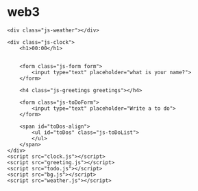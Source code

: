 # web3
<!DOCTYPE html>
<html lang="ko">

<head>
    <meta charset="utf-8">
    <meta http-equiv="X-UA-Compatible" content="IE=edge">
    <meta name="viewport" content="width=device-width, initial-scale=1.0">
    <title>Something</title>
    <link rel="stylesheet" href="ind.css" />
</head>

<body>
    <!-- <h1 id="title">This works!</h1>
    <script src="ind.js"></script> -->

    <div class="js-weather"></div>

    <div class="js-clock">
        <h1>00:00</h1>


        <form class="js-form form">
            <input type="text" placeholder="what is your name?">
        </form>

        <h4 class="js-greetings greetings"></h4>

        <form class="js-toDoForm">
            <input type="text" placeholder="Write a to do">
        </form>

        <span id="toDos-align">
            <ul id="toDos" class="js-toDoList">
            </ul>
        </span>
    </div>
    <script src="clock.js"></script>
    <script src="greeting.js"></script>
    <script src="todo.js"></script>
    <script src="bg.js"></script>
    <script src="weather.js"></script>


</body>

</html>
